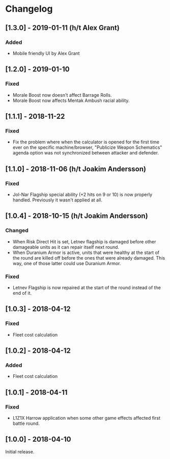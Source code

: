 # Changelog

## [1.3.0] - 2019-01-11 (h/t Alex Grant)
### Added
- Mobile friendly UI by Alex Grant

## [1.2.0] - 2019-01-10
### Fixed
- Morale Boost now doesn't affect Barrage Rolls.
- Morale Boost now affects Mentak Ambush racial ability.

## [1.1.1] - 2018-11-22
### Fixed
- Fix the problem where when the calculator is opened for the first time ever on the specific machine/browser, "Publicize Weapon Schematics" agenda option was not synchronized between attacker and defender.

## [1.1.0] - 2018-11-06 (h/t Joakim Andersson)
### Fixed
- Jol-Nar Flagship special ability (+2 hits on 9 or 10) is now properly handled. Previously it wasn't applied at all.

## [1.0.4] - 2018-10-15 (h/t Joakim Andersson)
### Changed
- When Risk Direct Hit is set, Letnev flagship is damaged before other damageable units as it can repair itself next round.
- When Duranium Armor is active, units that were healthy at the start of the round are killed off before the ones that were already damaged. This way, one of those latter could use Duranium Armor.
### Fixed
- Letnev Flagship is now repaired at the start of the round instead of the end of it.

## [1.0.3] - 2018-04-12
### Fixed
- Fleet cost calculation

## [1.0.2] - 2018-04-12
### Added
- Fleet cost calculation

## [1.0.1] - 2018-04-11
### Fixed
- L1Z1X Harrow application when some other game effects affected first battle round.

## [1.0.0] - 2018-04-10
Initial release.
